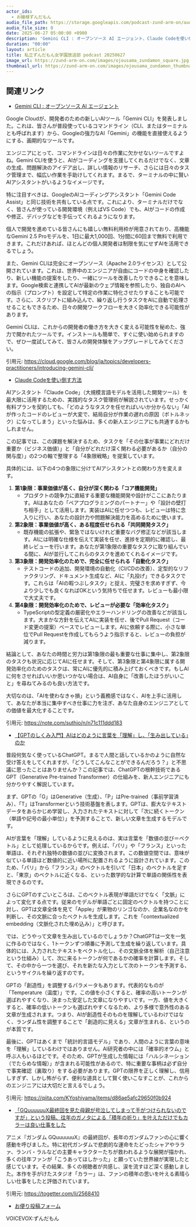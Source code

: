 ```yaml
---
actor_ids:
  - お嬢様ずんだもん
audio_file_path: https://storage.googleapis.com/podcast-zund-arm-on/audio/私立ずんだもん女学園放送部_podcast_20250627.mp3
audio_file_size: 0
date: 2025-06-27 05:00:00 +0900
description: 'Gemini CLI : オープンソース AI エージェント、Claude Codeを使い倒す方法、【GPTのしくみ入門】AIはどのように言葉を「理解」し、「生み出している」のか、「GQuuuuuuX最終回を見た母親が号泣してしまって手がつけられないのですが」という投稿、往年のガノタによる「積年の祈り」を叶えただけでもカラーは良い仕事をした'
duration: "00:00"
layout: article
title: 私立ずんだもん女学園放送部 podcast 20250627
image_url: https://zund-arm-on.com/images/ojousama_zundamon_square.jpg
thumbnail_url: https://zund-arm-on.com/images/ojousama_zundamon_thumbnail.jpg
---
```


## 関連リンク


- [Gemini CLI : オープンソース AI エージェント](https://cloud.google.com/blog/ja/topics/developers-practitioners/introducing-gemini-cli/)  


Google Cloudが、開発者のための新しいAIツール「Gemini CLI」を発表しました。これは、皆さんが普段使っているコマンドライン（CLI、またはターミナルとも呼ばれます）から、Googleの強力なAI「Gemini」の機能を直接使えるようにする、画期的なツールです。

エンジニアにとって、コマンドラインは日々の作業に欠かせないツールですよね。Gemini CLIを使うと、AIがコーディングを支援してくれるだけでなく、文章の生成、問題解決のアイデア出し、詳しい情報のリサーチ、さらには日々のタスク管理まで、幅広い作業を手助けしてくれます。まるで、ターミナルの中に賢いAIアシスタントがいるようなイメージです。

特に注目すべきは、GoogleのAIコーディングアシスタント「Gemini Code Assist」と同じ技術を共有している点です。これにより、ターミナルだけでなく、皆さんが使っている開発環境（例えばVS Code）でも、AIがコードの作成や修正、デバッグなどを手伝ってくれるようになります。

個人で開発を進めている皆さんにも嬉しい無料利用枠が用意されており、高機能なGemini 2.5 Proモデルを、1日に最大1,000回、1分間に60回まで無料で利用できます。これだけあれば、ほとんどの個人開発者は制限を気にせずAIを活用できるでしょう。

また、Gemini CLIは完全にオープンソース（Apache 2.0ライセンス）として公開されています。これは、世界中のエンジニアが自由にコードの中身を確認したり、新しい機能の提案をしたり、一緒にツールを改善したりできることを意味します。Google検索と連携してAIが最新のウェブ情報を参照したり、独自のAIへの指示（プロンプト）を設定して特定の作業に特化させたりすることも可能です。さらに、スクリプトに組み込んで、繰り返し行うタスクをAIに自動で処理させることもできるため、日々の開発ワークフローを大きく効率化できる可能性があります。

Gemini CLIは、これからの開発者の働き方を大きく変える可能性を秘めた、強力で開かれたツールです。インストールも簡単で、すぐに使い始められますので、ぜひ一度試してみて、皆さんの開発体験をアップグレードしてみてください。

引用元: https://cloud.google.com/blog/ja/topics/developers-practitioners/introducing-gemini-cli/


- [Claude Codeを使い倒す方法](https://note.com/suthio/n/n71c111ddd183)  


AIアシスタント「Claude Code」（大規模言語モデルを活用した開発ツール）を最大限に活用するための、実践的なタスク管理術が解説されています。せっかく有料プランを契約しても、「どのようなタスクを任せればいいか分からない」「AIが作ったコードのレビューが大変で、結局自分が作業の遅れの原因（ボトルネック）になってしまう」といった悩みは、多くの新人エンジニアにも共通するかもしれません。

この記事では、この課題を解決するため、タスクを「その仕事が事業にどれだけ重要か（ビジネス価値）」と「自分がどれだけ深く関わる必要があるか（自分の関与度）」の2つの軸で整理する「4象限戦略」を提案しています。

具体的には、以下の4つの象限に分けてAIアシスタントとの関わり方を変えます。

1.  **第1象限：事業価値が高く、自分が深く関わる「コア機能開発」**
    *   プロダクトの競争力に直結する重要な機能開発や設計がここにあたります。AIはあなたの「ペアプログラミングのパートナー」や「設計の壁打ち相手」として活用します。実装はAIに任せつつも、レビューは特に念入りに行い、あなたの設計力や問題解決能力を高めるために使います。
2.  **第2象限：事業価値が高く、ある程度任せられる「共同開発タスク」**
    *   既存機能の拡張や、緊急ではないけれど重要なバグ修正などが該当します。AIには明確な仕様を伝えて実装を任せ、進捗を定期的に確認し、最終レビューを行います。あなたが第1象限の重要なタスクに取り組んでいる間に、AIが並行してこれらのタスクを進めてくれるイメージです。
3.  **第3象限：開発効率化のためで、完全に任せられる「自動化タスク」**
    *   テストコードの追加、開発環境の自動化（CI/CDの改善）、定型的なリファクタリング、ドキュメント生成など、AIに「丸投げ」できるタスクです。これらは「AIの暇つぶしタスク」と捉え、完璧さを求めすぎず、今より少しでも良くなればOKという気持ちで任せます。レビューも最小限で大丈夫です。
4.  **第4象限：開発効率化のためで、レビューが必要な「効率化タスク」**
    *   TypeScriptの型定義の厳密化やエラーハンドリングの改善などが該当します。大まかな方針を伝えてAIに実装を任せ、後でPull Request（コード変更の提案）ベースでレビューします。AIに依頼する際に、小さな単位でPull Requestを作成してもらうよう指示すると、レビューの負担が減ります。

結論として、あなたの時間と労力は第1象限の最も重要な仕事に集中し、第2象限のタスクも状況に応じてAIに任せます。そして、第3象限と第4象限に属する開発効率化のためのタスクは、常にAIに優先的に積み上げておくべきです。もしAIに何をさせればいいか思いつかない場合は、AI自身に「改善したほうがいいこと」を尋ねてみるのも良い方法です。

大切なのは、「AIを使わなきゃ損」という義務感ではなく、AIを上手に活用して、あなたが本当に集中すべき仕事に力を注ぎ、あなた自身のエンジニアとしての価値を最大化することです。

引用元: https://note.com/suthio/n/n71c111ddd183


- [【GPTのしくみ入門】AIはどのように言葉を「理解」し、「生み出している」のか](https://qiita.com/KYoshiyama/items/d86ae5afc29650f0b924)  


普段何気なく使っているChatGPT。まるで人間と話しているかのように自然な受け答えをしてくれますが、「どうしてこんなことができるんだろう？」と不思議に思ったことはありませんか？この記事では、ChatGPTの根幹技術であるGPT（Generative Pre-trained Transformer）の仕組みを、新人エンジニアにも分かりやすく解説しています。

まず、GPTの「G」はGenerative（生成）、「P」はPre-trained（事前学習済み）、「T」はTransformerという技術基盤を表します。GPTは、膨大なテキストデータをあらかじめ学習し、入力されたテキストに対して「次に続くトークン（単語や記号の最小単位）」を予測することで、新しい文章を生成するモデルです。

AIが言葉を「理解」しているように見えるのは、実は言葉を「数値の並び＝ベクトル」として処理しているからです。例えば、「パリ」や「フランス」といった単語は、それぞれ独特の数値の並びに変換されます。この数値空間では、意味が似ている単語ほど数値的に近い場所に配置されるように設計されています。このため、「パリ」から「フランス」のベクトルを引いて「日本」のベクトルを足すと、「東京」のベクトルに近くなる、といった数学的な計算で単語の関係性を表現できるのです。

さらにGPTのすごいところは、このベクトル表現が単語だけでなく「文脈」によって変化する点です。従来のモデルが単語ごとに固定のベクトルを持つことに対し、GPTは文章全体を見て「Apple」が果物のリンゴなのか、企業名なのかを判断し、その文脈に合ったベクトルを生成します。これを「contextualized embedding（文脈化された埋め込み）」と呼びます。

では、どうやって文章を生み出しているのでしょうか？ChatGPTは一文を一気に作るのではなく、1トークンずつ順番に予測して生成を繰り返しています。具体的には、入力されたテキストをベクトル化し、その文脈全体を解析（自己注意という仕組み）して、次に来るトークンが何であるかの確率を計算します。そして、その中から一つを選び、それを新たな入力として次のトークンを予測する、というサイクルを繰り返すのです。

GPTの「創造性」を調整するパラメータもあります。代表的なものが「Temperature（温度）」です。この値を小さくすると、確率の高いトークンが選ばれやすくなり、決まった安定した文章になりやすいです。一方、値を大きくすると、確率の低いトークンも選ばれやすくなるため、より多様で意外性のある文章が生成されます。つまり、AIが創造性そのものを理解しているわけではなく、ランダム性を調整することで「創造的に見える」文章が生まれる、というのが本質です。

最後に、GPTはあくまで「統計的言語モデル」であり、人間のように言葉の意味を「理解」しているわけではありません。AI研究者の中には「確率的オウム」と呼ぶ人もいるほどです。そのため、GPTが生成した情報には「ハルシネーション（でたらめな情報）」が含まれる可能性があるので、特に重要な事柄は必ず自分で事実確認（裏取り）をする必要があります。GPTの限界を正しく理解し、信用しすぎず、しかし怖がらず、便利な道具として賢く使いこなすことが、これからのエンジニアには大切だと言えるでしょう。

引用元: https://qiita.com/KYoshiyama/items/d86ae5afc29650f0b924


- [「GQuuuuuuX最終回を見た母親が号泣してしまって手がつけられないのですが」という投稿、往年のガノタによる「積年の祈り」を叶えただけでもカラーは良い仕事をした](https://togetter.com/li/2568410)  


アニメ『ガンダム GQuuuuuuX』の最終回が、長年のガンダムファンの心に響く感動を呼びました。特に初代ガンダムで悲劇的な運命をたどったシャアやララァ、ランバ・ラルなどの主要キャラクターたちが救われるような展開が描かれ、多くの往年ファンが「こうあってほしかった」と願っていた世界線が実現したと感じています。その結果、多くの視聴者が共感し、涙を流すほど深く感動しました。本作を手がけたスタジオ「カラー」は、ファンの積年の思いを叶える素晴らしい仕事をしたと評価されています。

引用元: https://togetter.com/li/2568410



- [お便り投稿フォーム](https://forms.gle/ffg4JTfqdiqK62qf9)

VOICEVOX:ずんだもん
